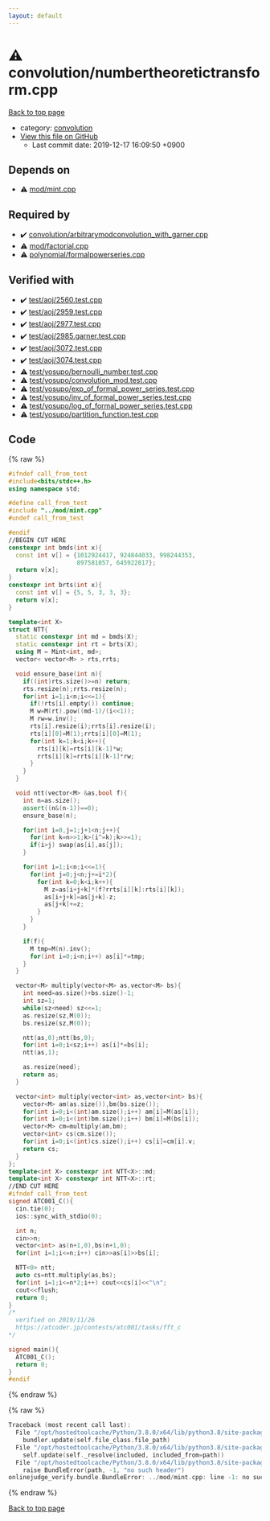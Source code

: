 ```yaml
---
layout: default
---
```


<!-- mathjax config similar to math.stackexchange -->
<script type="text/javascript" async
  src="https://cdnjs.cloudflare.com/ajax/libs/mathjax/2.7.5/MathJax.js?config=TeX-MML-AM_CHTML">
</script>
<script type="text/x-mathjax-config">
  MathJax.Hub.Config({
    TeX: { equationNumbers: { autoNumber: "AMS" }},
    tex2jax: {
      inlineMath: [ ['$','$'] ],
      processEscapes: true
    },
    "HTML-CSS": { matchFontHeight: false },
    displayAlign: "left",
    displayIndent: "2em"
  });
</script>

<script type="text/javascript" src="https://cdnjs.cloudflare.com/ajax/libs/jquery/3.4.1/jquery.min.js"></script>
<script src="https://cdn.jsdelivr.net/npm/jquery-balloon-js@1.1.2/jquery.balloon.min.js" integrity="sha256-ZEYs9VrgAeNuPvs15E39OsyOJaIkXEEt10fzxJ20+2I=" crossorigin="anonymous"></script>
<script type="text/javascript" src="../../assets/js/copy-button.js"></script>
<link rel="stylesheet" href="../../assets/css/copy-button.css" />


# :warning: convolution/numbertheoretictransform.cpp

<a href="../../index.html">Back to top page</a>

* category: <a href="../../index.html#a9595c1c24c33b16056d2ad07e71682d">convolution</a>
* <a href="{{ site.github.repository_url }}/blob/master/convolution/numbertheoretictransform.cpp">View this file on GitHub</a>
    - Last commit date: 2019-12-17 16:09:50 +0900




## Depends on

* :warning: <a href="../mod/mint.cpp.html">mod/mint.cpp</a>


## Required by

* :heavy_check_mark: <a href="arbitrarymodconvolution_with_garner.cpp.html">convolution/arbitrarymodconvolution_with_garner.cpp</a>
* :warning: <a href="../mod/factorial.cpp.html">mod/factorial.cpp</a>
* :warning: <a href="../polynomial/formalpowerseries.cpp.html">polynomial/formalpowerseries.cpp</a>


## Verified with

* :heavy_check_mark: <a href="../../verify/test/aoj/2560.test.cpp.html">test/aoj/2560.test.cpp</a>
* :heavy_check_mark: <a href="../../verify/test/aoj/2959.test.cpp.html">test/aoj/2959.test.cpp</a>
* :heavy_check_mark: <a href="../../verify/test/aoj/2977.test.cpp.html">test/aoj/2977.test.cpp</a>
* :heavy_check_mark: <a href="../../verify/test/aoj/2985.garner.test.cpp.html">test/aoj/2985.garner.test.cpp</a>
* :heavy_check_mark: <a href="../../verify/test/aoj/3072.test.cpp.html">test/aoj/3072.test.cpp</a>
* :heavy_check_mark: <a href="../../verify/test/aoj/3074.test.cpp.html">test/aoj/3074.test.cpp</a>
* :warning: <a href="../../verify/test/yosupo/bernoulli_number.test.cpp.html">test/yosupo/bernoulli_number.test.cpp</a>
* :warning: <a href="../../verify/test/yosupo/convolution_mod.test.cpp.html">test/yosupo/convolution_mod.test.cpp</a>
* :warning: <a href="../../verify/test/yosupo/exp_of_formal_power_series.test.cpp.html">test/yosupo/exp_of_formal_power_series.test.cpp</a>
* :warning: <a href="../../verify/test/yosupo/inv_of_formal_power_series.test.cpp.html">test/yosupo/inv_of_formal_power_series.test.cpp</a>
* :warning: <a href="../../verify/test/yosupo/log_of_formal_power_series.test.cpp.html">test/yosupo/log_of_formal_power_series.test.cpp</a>
* :warning: <a href="../../verify/test/yosupo/partition_function.test.cpp.html">test/yosupo/partition_function.test.cpp</a>


## Code

<a id="unbundled"></a>
{% raw %}
```cpp
#ifndef call_from_test
#include<bits/stdc++.h>
using namespace std;

#define call_from_test
#include "../mod/mint.cpp"
#undef call_from_test

#endif
//BEGIN CUT HERE
constexpr int bmds(int x){
  const int v[] = {1012924417, 924844033, 998244353,
                   897581057, 645922817};
  return v[x];
}
constexpr int brts(int x){
  const int v[] = {5, 5, 3, 3, 3};
  return v[x];
}

template<int X>
struct NTT{
  static constexpr int md = bmds(X);
  static constexpr int rt = brts(X);
  using M = Mint<int, md>;
  vector< vector<M> > rts,rrts;

  void ensure_base(int n){
    if((int)rts.size()>=n) return;
    rts.resize(n);rrts.resize(n);
    for(int i=1;i<n;i<<=1){
      if(!rts[i].empty()) continue;
      M w=M(rt).pow((md-1)/(i<<1));
      M rw=w.inv();
      rts[i].resize(i);rrts[i].resize(i);
      rts[i][0]=M(1);rrts[i][0]=M(1);
      for(int k=1;k<i;k++){
        rts[i][k]=rts[i][k-1]*w;
        rrts[i][k]=rrts[i][k-1]*rw;
      }
    }
  }

  void ntt(vector<M> &as,bool f){
    int n=as.size();
    assert((n&(n-1))==0);
    ensure_base(n);

    for(int i=0,j=1;j+1<n;j++){
      for(int k=n>>1;k>(i^=k);k>>=1);
      if(i>j) swap(as[i],as[j]);
    }

    for(int i=1;i<n;i<<=1){
      for(int j=0;j<n;j+=i*2){
        for(int k=0;k<i;k++){
          M z=as[i+j+k]*(f?rrts[i][k]:rts[i][k]);
          as[i+j+k]=as[j+k]-z;
          as[j+k]+=z;
        }
      }
    }

    if(f){
      M tmp=M(n).inv();
      for(int i=0;i<n;i++) as[i]*=tmp;
    }
  }

  vector<M> multiply(vector<M> as,vector<M> bs){
    int need=as.size()+bs.size()-1;
    int sz=1;
    while(sz<need) sz<<=1;
    as.resize(sz,M(0));
    bs.resize(sz,M(0));

    ntt(as,0);ntt(bs,0);
    for(int i=0;i<sz;i++) as[i]*=bs[i];
    ntt(as,1);

    as.resize(need);
    return as;
  }

  vector<int> multiply(vector<int> as,vector<int> bs){
    vector<M> am(as.size()),bm(bs.size());
    for(int i=0;i<(int)am.size();i++) am[i]=M(as[i]);
    for(int i=0;i<(int)bm.size();i++) bm[i]=M(bs[i]);
    vector<M> cm=multiply(am,bm);
    vector<int> cs(cm.size());
    for(int i=0;i<(int)cs.size();i++) cs[i]=cm[i].v;
    return cs;
  }
};
template<int X> constexpr int NTT<X>::md;
template<int X> constexpr int NTT<X>::rt;
//END CUT HERE
#ifndef call_from_test
signed ATC001_C(){
  cin.tie(0);
  ios::sync_with_stdio(0);

  int n;
  cin>>n;
  vector<int> as(n+1,0),bs(n+1,0);
  for(int i=1;i<=n;i++) cin>>as[i]>>bs[i];

  NTT<0> ntt;
  auto cs=ntt.multiply(as,bs);
  for(int i=1;i<=n*2;i++) cout<<cs[i]<<"\n";
  cout<<flush;
  return 0;
}
/*
  verified on 2019/11/26
  https://atcoder.jp/contests/atc001/tasks/fft_c
*/

signed main(){
  ATC001_C();
  return 0;
}
#endif

```
{% endraw %}

<a id="bundled"></a>
{% raw %}
```cpp
Traceback (most recent call last):
  File "/opt/hostedtoolcache/Python/3.8.0/x64/lib/python3.8/site-packages/onlinejudge_verify/docs.py", line 345, in write_contents
    bundler.update(self.file_class.file_path)
  File "/opt/hostedtoolcache/Python/3.8.0/x64/lib/python3.8/site-packages/onlinejudge_verify/bundle.py", line 156, in update
    self.update(self._resolve(included, included_from=path))
  File "/opt/hostedtoolcache/Python/3.8.0/x64/lib/python3.8/site-packages/onlinejudge_verify/bundle.py", line 54, in _resolve
    raise BundleError(path, -1, "no such header")
onlinejudge_verify.bundle.BundleError: ../mod/mint.cpp: line -1: no such header

```
{% endraw %}

<a href="../../index.html">Back to top page</a>


